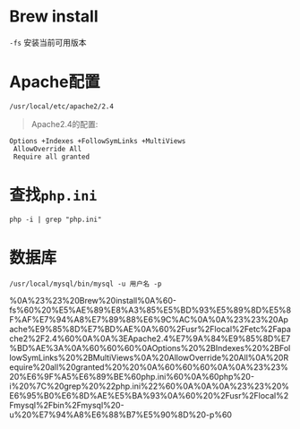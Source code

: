 # Brew install

`-fs` 安装当前可用版本

# Apache配置

`/usr/local/etc/apache2/2.4`

> Apache2.4的配置:

```Plain
Options +Indexes +FollowSymLinks +MultiViews
 AllowOverride All
 Require all granted
```

# 查找`php.ini`

`php -i | grep "php.ini"`

# 数据库

`/usr/local/mysql/bin/mysql -u 用户名 -p`

%0A%23%23%20Brew%20install%0A%60-fs%60%20%E5%AE%89%E8%A3%85%E5%BD%93%E5%89%8D%E5%8F%AF%E7%94%A8%E7%89%88%E6%9C%AC%0A%0A%23%23%20Apache%E9%85%8D%E7%BD%AE%0A%60%2Fusr%2Flocal%2Fetc%2Fapache2%2F2.4%60%0A%0A%3EApache2.4%E7%9A%84%E9%85%8D%E7%BD%AE%3A%0A%60%60%60%0AOptions%20%2BIndexes%20%2BFollowSymLinks%20%2BMultiViews%0A%20AllowOverride%20All%0A%20Require%20all%20granted%20%20%0A%60%60%60%0A%0A%23%23%20%E6%9F%A5%E6%89%BE%60php.ini%60%0A%60php%20-i%20%7C%20grep%20%22php.ini%22%60%0A%0A%0A%23%23%20%E6%95%B0%E6%8D%AE%E5%BA%93%0A%60%20%2Fusr%2Flocal%2Fmysql%2Fbin%2Fmysql%20-u%20%E7%94%A8%E6%88%B7%E5%90%8D%20-p%60